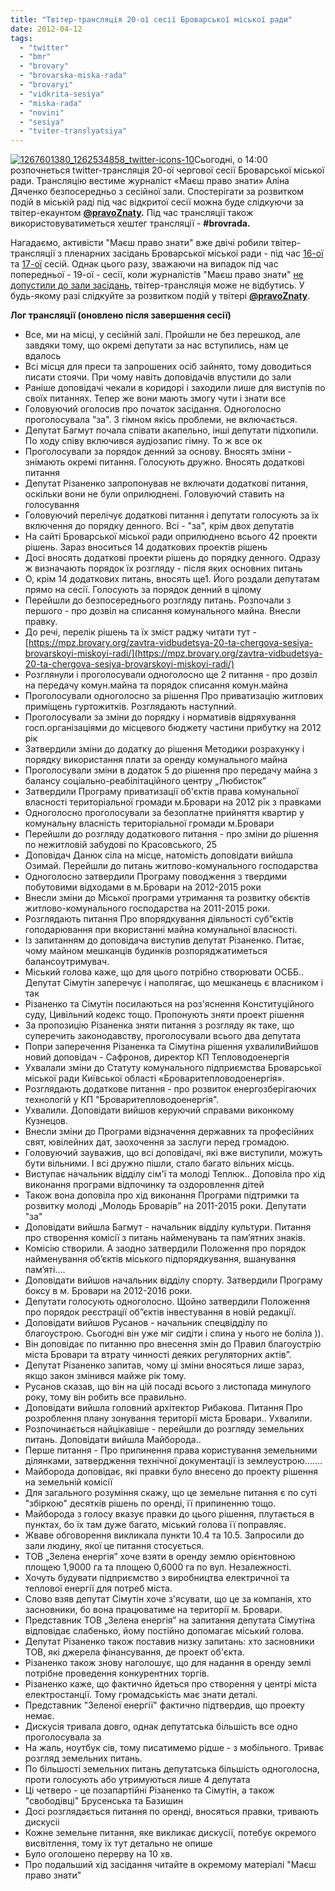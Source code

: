 ```yaml
---
title: "Твітер-трансляція 20-ої сесії Броварської міської ради"
date: 2012-04-12
tags: 
  - "twitter"
  - "bmr"
  - "brovary"
  - "brovarska-miska-rada"
  - "brovaryi"
  - "vidkrita-sesiya"
  - "miska-rada"
  - "novini"
  - "sesiya"
  - "tviter-translyatsiya"
---
```


[![](https://mpz.brovary.org/wp-content/uploads/2012/04/1267601380_1262534858_twitter-icons-10.jpg "1267601380_1262534858_twitter-icons-10")](https://mpz.brovary.org/wp-content/uploads/2012/04/1267601380_1262534858_twitter-icons-10.jpg)Сьогодні, о 14:00 розпочнеться twitter-трансляція 20-ої чергової сесії Броварської міської ради. Трансляцію вестиме журналіст «Маєш право знати» Аліна Дяченко безпосередньо з сесійної зали. Спостерігати за розвитком подій в міській раді під час відкритої сесії можна буде слідкуючи за твітер-екаунтом **[@pravoZnaty](https://twitter.com/#!/PravoZnaty).** Під час трансляції також використовуватиметься хештег трансляції - **#brovrada.**

Нагадаємо, активісти "Маєш право знати" вже двічі робили твітер-трансляції з пленарних засідань Броварської міської ради - під час [16-ої](https://mpz.brovary.org/pozachergova-16ta-sesia-brovarskoie-miskoie-radi-20-12-2011/) та [17-ої](https://mpz.brovary.org/chergova-17ta-sesia-brovarskoi-miskoi-radi-29122011/) сесій. Однак цього разу, зважаючи на випадок під час попередньої - 19-ої - сесії, коли журналістів "Маєш право знати" [не допустили до зали засідань](https://mpz.brovary.org/nevidomi-u-formi-militsiyi-blokuyut-bro/), твітер-трансляція може не відбутись. У будь-якому разі слідкуйте за розвитком подій у твітері **[@pravoZnaty](https://twitter.com/#!/PravoZnaty)**.

**Лог трансляції (оновлено після завершення сесії)**

- Все, ми на місці, у сесійній залі. Пройшли не без перешкод, але завдяки тому, що окремі депутати за нас вступились, нам це вдалось
- Всі місця для преси та запрошених осіб зайнято, тому доводиться писати стоячи. При чому навіть доповідачів впустили до зали
- Раніше доповідачі чекали в коридорі і заходили лише для виступів по своїх питаннях. Тепер же вони мають змогу чути і знати все
- Головуючий оголосив про початок засідання. Одноголосно проголосувала "за". З гімном якісь проблеми, не включається.
- Депутат Багмут почала співати акапельно, інші депутати підхопили. По ходу співу включився аудіозапис гімну. То ж все ок
- Проголосували за порядок денний за основу. Вносять зміни - знімають окремі питання. Голосують дружно. Вносять додаткові питання
- Депутат Різаненко запропонував не включати додаткові питання, оскільки вони не були оприлюднені. Головуючий ставить на голосування
- Головуючий перелічує додаткові питання і депутати голосують за їх включення до порядку денного. Всі - "за", крім двох депутатів
- На сайті Броварської міської ради оприлюднено всього 42 проекти рішень. Зараз вноситься 14 додаткових проектів рішень
- Досі вносять додаткові проекти рішень до порядку денного. Одразу ж визначають порядок їх розгляду - після яких основних питань
- О, крім 14 додаткових питань, вносять ще1. Його роздали депутатам прямо на сесії. Голосують за порядок денний в цілому
- Перейшли до безпосереднього розгляду питань. Розпочали з першого - про дозвіл на списання комунального майна. Внесли правку.
- До речі, перелік рішень та їх зміст раджу читати тут - [https://mpz.brovary.org/zavtra-vidbudetsya-20-ta-chergova-sesiya-brovarskoyi-miskoyi-radi/](https://mpz.brovary.org/zavtra-vidbudetsya-20-ta-chergova-sesiya-brovarskoyi-miskoyi-radi/)
- Розглянули і проголосували одноголосно ще 2 питання - про дозвіл на передачу комун.майна та порядок списання комун.майна
- Проголосували одноголосно за рішення Про приватизацію житлових приміщень гуртожитків. Розглядають наступний.
- Проголосували за зміни до порядку і нормативів відряхування госп.організаціями до місцевого бюджету частини прибутку на 2012 рік
- Затвердили зміни до додатку до рішення Методики розрахунку і порядку використання плати за оренду комунального майна
- Проголосували зміни в додаток 5 до рішення про передачу майна з балансу соціально-реабілітаційного центру „Любисток”
- Затвердили Програму приватизації об'єктів права комунальної власності територіальної громади м.Бровари на 2012 рік з правками
- Одноголосно проголосували за безоплатне прийняття квартир у комунальну власність територіальної громади м.Бровари
- Перейшли до розгляду додаткового питання - про зміни до рішення по нежитловій забудові по Красовського, 25
- Доповідач Данюк сіла на місце, натомість доповідати вийшла Озимай. Перейшли до питань житлово-комунального господарства
- Одноголосно затвердили Програму поводження з твердими побутовими відходами в м.Бровари на 2012-2015 роки
- Внесли зміни до Міської програми утримання та розвитку обєктів житлово-комунального господарства на 2011-2015 роки.
- Розглядають питання Про впорядкування діяльності суб”єктів гоподарювання при вкористанні майна комунальної власності.
- Із запитанням до доповідача виступив депутат Різаненко. Питає, чому майном мешканців будинків розпоряджатиметься балансоутримувач.
- Міський голова каже, що для цього потрібно створювати ОСББ.. Депутат Сімутін заперечує і наполягає, що мешканець є власником і так
- Різаненко та Сімутін посилаються на роз'яснення Конституційного суду, Цивільний кодекс тощо. Пропонують зняти проект рішення
- За пропозицію Різаненка зняти питання з розгляду як таке, що суперечить законодавству, проголосували всього два депутата
- Попри заперечення Різаненка та Сімутіна рішення ухвалилиВийшов новий доповідач - Сафронов, директор КП Тепловодоенергія
- Ухвалали зміни до Статуту комунального підприємства Броварської міської ради Київської області «Броваритепловодоенергія».
- Розглядають додаткове питання - про розвиток енергозберігаючих технологій у КП "Броваритепловодоенергія".
- Ухвалили. Доповідати вийшов керуючий справами виконкому Кузнецов.
- Внесли зміни до Програми відзначення державних та професійних свят, ювілейних дат, заохочення за заслуги перед громадою.
- Головуючий зауважив, що всі доповідачі, які вже виступили, можуть бути вільними. І всі дружно пішли, стало багато вільних місць.
- Виступає начальник відділу сім'ї та молоді Теплюк.. Доповіла про хід виконання програми відпочинку та оздоровлення дітей
- Також вона доповіла про хід виконання Програми підтримки та розвитку молоді „Молодь Броварів” на 2011-2015 роки. Депутати "за"
- Доповідати вийшла Багмут - начальник відділу культури. Питання про створення комісії з питань найменувань та пам’ятних знаків.
- Комісію створили. А заодно затвердили Положення про порядок найменування об’єктів міського підпорядкування, вшанування пам’яті....
- Доповідати вийшов начальник відділу спорту. Затвердили Програму боксу в м. Бровари на 2012-2016 роки.
- Депутати голосують одноголосно. Щойно затвердили Положення про порядок реєстрації об”єктів інвестування в новій редакції.
- Доповідати вийшов Русанов - начальник спецвідділу по благоустрою. Сьогодні він уже міг сидіти і спина у нього не боліла )).
- Він доповідає по питанню про внесення змін до Правил благоустрію міста Бровари та втрату чинності деяких регуляторних актів”.
- Депутат Різаненко запитав, чому ці зміни вносяться лише зараз, якщо закон змінився майже рік тому.
- Русанов сказав, що він на цій посаді всього з листопада минулого року, тому він робить все правильно.
- Доповідати вийшла головний архітектор Рибакова. Питання Про розроблення плану зонування території міста Бровари.. Ухвалили.
- Розпочинається найцікавіше - перейшли до розгляду земельних питань. Доповідати вийшла Майборода..
- Перше питання - Про припинення права користування земельними ділянками, затвердження технічної документації із землеустрою.......
- Майборода доповідає, які правки було внесено до проекту рішення на земельній комісії
- Для загального розуміння скажу, що це земельне питання є по суті "збіркою" десятків рішень по оренді, її припиненню тощо.
- Майборода з голосу вказує правки до цього рішення, плутається в пунктах, бо їх там дуже багато, міський голова її поправляє.
- Жваве обговорення викликала пункти 10.4 та 10.5. Запросили до зали людину, якої це питання стосується.
- ТОВ „Зелена енергія” хоче взяти в оренду землю орієнтовною площею 1,9000 га та площею 0,6000 га по вул. Незалежності.
- Хочуть будувати підприємство з виробництва електричної та теплової енергії для потреб міста.
- Слово взяв депутат Сімутін хоче з'ясувати, що це за компанія, хто засновники, бо вона працюватиме на території м. Бровари.
- Представник ТОВ „Зелена енергія” на запитання депутата Сімутіна відповідає слабенько, йому постійно допомагає міський голова.
- Депутат Різаненко також поставив низку запитань: хто засновники ТОВ, які джерела фінансування, де проект об'єкта.
- Різаненко також знову наголошує, що для надання в оренду землі потрібне проведення конкурентних торгів.
- Різаненко каже, що фактично йдеться про створення у центрі міста електростанції. Тому громадськість має знати деталі.
- Представник "Зеленої енергії" фактично підтвердив, що проекту немає.
- Дискусія тривала довго, однак депутатська більшість все одно проголосувала за
- На жаль, ноутбук сів, тому писатимемо рідше - з мобільного. Триває розгляд земельних питань.
- По більшості земельних питань депутатська більшість одноголосна, проти голосують або утримуються лише 4 депутата
- Ці четверо - це позапартійні Різаненко та Сімутін, а також "свободівці" Брусенська та Базишин
- Досі розглядається питання по оренді, вносяться правки, тривають дискусіі
- Кожне земельне питання, яке викликає дискусії, потебує окремого висвітлення, тому їх тут детально не опише
- Було оголошено перерву на 10 хв.
- Про подальший хід засідання читайте в окремому матеріалі "Маєш право знати"
